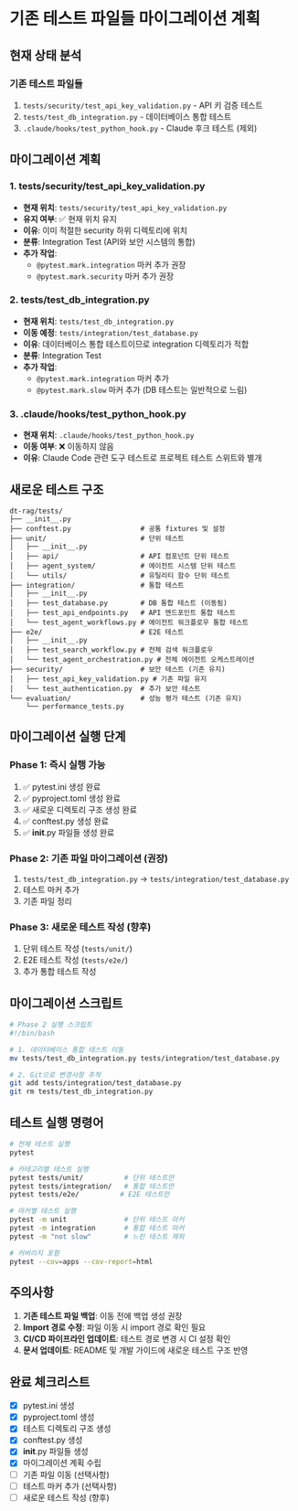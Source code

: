 # 기존 테스트 파일들 마이그레이션 계획

## 현재 상태 분석

### 기존 테스트 파일들
1. `tests/security/test_api_key_validation.py` - API 키 검증 테스트
2. `tests/test_db_integration.py` - 데이터베이스 통합 테스트
3. `.claude/hooks/test_python_hook.py` - Claude 후크 테스트 (제외)

## 마이그레이션 계획

### 1. tests/security/test_api_key_validation.py
- **현재 위치**: `tests/security/test_api_key_validation.py`
- **유지 여부**: ✅ 현재 위치 유지
- **이유**: 이미 적절한 security 하위 디렉토리에 위치
- **분류**: Integration Test (API와 보안 시스템의 통합)
- **추가 작업**:
  - `@pytest.mark.integration` 마커 추가 권장
  - `@pytest.mark.security` 마커 추가 권장

### 2. tests/test_db_integration.py
- **현재 위치**: `tests/test_db_integration.py`
- **이동 예정**: `tests/integration/test_database.py`
- **이유**: 데이터베이스 통합 테스트이므로 integration 디렉토리가 적합
- **분류**: Integration Test
- **추가 작업**:
  - `@pytest.mark.integration` 마커 추가
  - `@pytest.mark.slow` 마커 추가 (DB 테스트는 일반적으로 느림)

### 3. .claude/hooks/test_python_hook.py
- **현재 위치**: `.claude/hooks/test_python_hook.py`
- **이동 여부**: ❌ 이동하지 않음
- **이유**: Claude Code 관련 도구 테스트로 프로젝트 테스트 스위트와 별개

## 새로운 테스트 구조

```
dt-rag/tests/
├── __init__.py
├── conftest.py                 # 공통 fixtures 및 설정
├── unit/                       # 단위 테스트
│   ├── __init__.py
│   ├── api/                    # API 컴포넌트 단위 테스트
│   ├── agent_system/           # 에이전트 시스템 단위 테스트
│   └── utils/                  # 유틸리티 함수 단위 테스트
├── integration/                # 통합 테스트
│   ├── __init__.py
│   ├── test_database.py        # DB 통합 테스트 (이동됨)
│   ├── test_api_endpoints.py   # API 엔드포인트 통합 테스트
│   └── test_agent_workflows.py # 에이전트 워크플로우 통합 테스트
├── e2e/                        # E2E 테스트
│   ├── __init__.py
│   ├── test_search_workflow.py # 전체 검색 워크플로우
│   └── test_agent_orchestration.py # 전체 에이전트 오케스트레이션
├── security/                   # 보안 테스트 (기존 유지)
│   ├── test_api_key_validation.py # 기존 파일 유지
│   └── test_authentication.py  # 추가 보안 테스트
└── evaluation/                 # 성능 평가 테스트 (기존 유지)
    └── performance_tests.py
```

## 마이그레이션 실행 단계

### Phase 1: 즉시 실행 가능
1. ✅ pytest.ini 생성 완료
2. ✅ pyproject.toml 생성 완료
3. ✅ 새로운 디렉토리 구조 생성 완료
4. ✅ conftest.py 생성 완료
5. ✅ __init__.py 파일들 생성 완료

### Phase 2: 기존 파일 마이그레이션 (권장)
1. `tests/test_db_integration.py` → `tests/integration/test_database.py`
2. 테스트 마커 추가
3. 기존 파일 정리

### Phase 3: 새로운 테스트 작성 (향후)
1. 단위 테스트 작성 (`tests/unit/`)
2. E2E 테스트 작성 (`tests/e2e/`)
3. 추가 통합 테스트 작성

## 마이그레이션 스크립트

```bash
# Phase 2 실행 스크립트
#!/bin/bash

# 1. 데이터베이스 통합 테스트 이동
mv tests/test_db_integration.py tests/integration/test_database.py

# 2. Git으로 변경사항 추적
git add tests/integration/test_database.py
git rm tests/test_db_integration.py
```

## 테스트 실행 명령어

```bash
# 전체 테스트 실행
pytest

# 카테고리별 테스트 실행
pytest tests/unit/          # 단위 테스트만
pytest tests/integration/   # 통합 테스트만
pytest tests/e2e/          # E2E 테스트만

# 마커별 테스트 실행
pytest -m unit              # 단위 테스트 마커
pytest -m integration       # 통합 테스트 마커
pytest -m "not slow"        # 느린 테스트 제외

# 커버리지 포함
pytest --cov=apps --cov-report=html
```

## 주의사항

1. **기존 테스트 파일 백업**: 이동 전에 백업 생성 권장
2. **Import 경로 수정**: 파일 이동 시 import 경로 확인 필요
3. **CI/CD 파이프라인 업데이트**: 테스트 경로 변경 시 CI 설정 확인
4. **문서 업데이트**: README 및 개발 가이드에 새로운 테스트 구조 반영

## 완료 체크리스트

- [x] pytest.ini 생성
- [x] pyproject.toml 생성
- [x] 테스트 디렉토리 구조 생성
- [x] conftest.py 생성
- [x] __init__.py 파일들 생성
- [x] 마이그레이션 계획 수립
- [ ] 기존 파일 이동 (선택사항)
- [ ] 테스트 마커 추가 (선택사항)
- [ ] 새로운 테스트 작성 (향후)